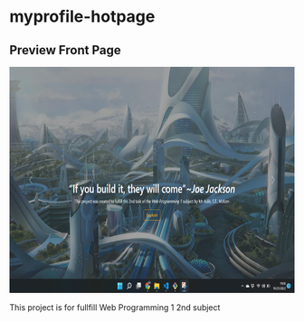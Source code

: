 # myprofile-hotpage
## Preview Front Page

<div align="center">
  <img src="previewpage.png" alt="Front page image" width="800" height="400"/>
</div>

<p align-text="center">This project is for fullfill Web Programming 1 2nd subject</p>
